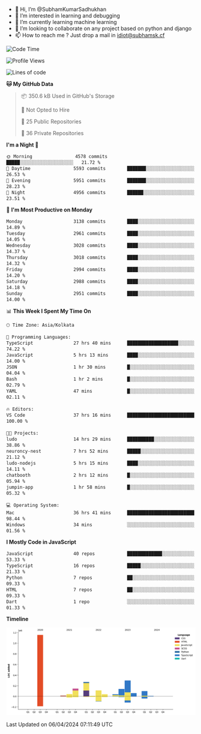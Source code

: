 - 👋 Hi, I’m @SubhamKumarSadhukhan
- 👀 I’m interested in learning and debugging
- 🌱 I’m currently learning machine learning
- 💞️ I’m looking to collaborate on any project based on python and django
- 📫 How to reach me ?
      Just drop a mail in idiot@subhamsk.cf

<!---
SubhamKumarSadhukhan/SubhamKumarSadhukhan is a ✨ special ✨ repository because its `README.md` (this file) appears on your GitHub profile.
You can click the Preview link to take a look at your changes.
--->


<!--START_SECTION:waka-->
![Code Time](http://img.shields.io/badge/Code%20Time-2%2C094%20hrs%2040%20mins-blue)

![Profile Views](http://img.shields.io/badge/Profile%20Views-0-blue)

![Lines of code](https://img.shields.io/badge/From%20Hello%20World%20I%27ve%20Written-2.4%20million%20lines%20of%20code-blue)

**🐱 My GitHub Data** 

> 📦 350.6 kB Used in GitHub's Storage 
 > 
> 🚫 Not Opted to Hire
 > 
> 📜 25 Public Repositories 
 > 
> 🔑 36 Private Repositories 
 > 
**I'm a Night 🦉** 

```text
🌞 Morning                4578 commits        █████░░░░░░░░░░░░░░░░░░░░   21.72 % 
🌆 Daytime                5593 commits        ███████░░░░░░░░░░░░░░░░░░   26.53 % 
🌃 Evening                5951 commits        ███████░░░░░░░░░░░░░░░░░░   28.23 % 
🌙 Night                  4956 commits        ██████░░░░░░░░░░░░░░░░░░░   23.51 % 
```
📅 **I'm Most Productive on Monday** 

```text
Monday                   3138 commits        ████░░░░░░░░░░░░░░░░░░░░░   14.89 % 
Tuesday                  2961 commits        ████░░░░░░░░░░░░░░░░░░░░░   14.05 % 
Wednesday                3028 commits        ████░░░░░░░░░░░░░░░░░░░░░   14.37 % 
Thursday                 3018 commits        ████░░░░░░░░░░░░░░░░░░░░░   14.32 % 
Friday                   2994 commits        ████░░░░░░░░░░░░░░░░░░░░░   14.20 % 
Saturday                 2988 commits        ████░░░░░░░░░░░░░░░░░░░░░   14.18 % 
Sunday                   2951 commits        ████░░░░░░░░░░░░░░░░░░░░░   14.00 % 
```


📊 **This Week I Spent My Time On** 

```text
🕑︎ Time Zone: Asia/Kolkata

💬 Programming Languages: 
TypeScript               27 hrs 40 mins      ███████████████████░░░░░░   74.22 % 
JavaScript               5 hrs 13 mins       ████░░░░░░░░░░░░░░░░░░░░░   14.00 % 
JSON                     1 hr 30 mins        █░░░░░░░░░░░░░░░░░░░░░░░░   04.04 % 
Bash                     1 hr 2 mins         █░░░░░░░░░░░░░░░░░░░░░░░░   02.79 % 
YAML                     47 mins             █░░░░░░░░░░░░░░░░░░░░░░░░   02.11 % 

🔥 Editors: 
VS Code                  37 hrs 16 mins      █████████████████████████   100.00 % 

🐱‍💻 Projects: 
ludo                     14 hrs 29 mins      ██████████░░░░░░░░░░░░░░░   38.86 % 
neuroncy-nest            7 hrs 52 mins       █████░░░░░░░░░░░░░░░░░░░░   21.12 % 
ludo-nodejs              5 hrs 15 mins       ████░░░░░░░░░░░░░░░░░░░░░   14.11 % 
chatbooth                2 hrs 12 mins       █░░░░░░░░░░░░░░░░░░░░░░░░   05.94 % 
jumpin-app               1 hr 58 mins        █░░░░░░░░░░░░░░░░░░░░░░░░   05.32 % 

💻 Operating System: 
Mac                      36 hrs 41 mins      █████████████████████████   98.44 % 
Windows                  34 mins             ░░░░░░░░░░░░░░░░░░░░░░░░░   01.56 % 
```

**I Mostly Code in JavaScript** 

```text
JavaScript               40 repos            █████████████░░░░░░░░░░░░   53.33 % 
TypeScript               16 repos            █████░░░░░░░░░░░░░░░░░░░░   21.33 % 
Python                   7 repos             ██░░░░░░░░░░░░░░░░░░░░░░░   09.33 % 
HTML                     7 repos             ██░░░░░░░░░░░░░░░░░░░░░░░   09.33 % 
Dart                     1 repo              ░░░░░░░░░░░░░░░░░░░░░░░░░   01.33 % 
```



**Timeline**

![Lines of Code chart](https://raw.githubusercontent.com/SubhamKumarSadhukhan/SubhamKumarSadhukhan/main/assets/bar_graph.png)


 Last Updated on 06/04/2024 07:11:49 UTC
<!--END_SECTION:waka-->
